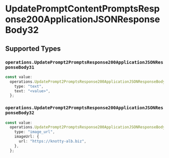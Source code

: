 # UpdatePromptContentPromptsResponse200ApplicationJSONResponseBody32


## Supported Types

### `operations.UpdatePrompt2PromptsResponse200ApplicationJSONResponseBody31`

```typescript
const value:
  operations.UpdatePrompt2PromptsResponse200ApplicationJSONResponseBody31 = {
    type: "text",
    text: "<value>",
  };
```

### `operations.UpdatePrompt2PromptsResponse200ApplicationJSONResponseBody32`

```typescript
const value:
  operations.UpdatePrompt2PromptsResponse200ApplicationJSONResponseBody32 = {
    type: "image_url",
    imageUrl: {
      url: "https://knotty-alb.biz",
    },
  };
```

